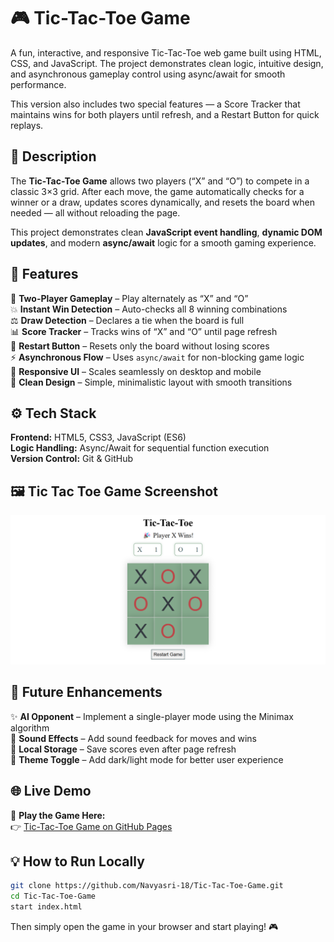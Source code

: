 # 🎮 Tic-Tac-Toe Game

A fun, interactive, and responsive Tic-Tac-Toe web game built using HTML, CSS, and JavaScript.
The project demonstrates clean logic, intuitive design, and asynchronous gameplay control using async/await for smooth performance.

This version also includes two special features — a Score Tracker that maintains wins for both players until refresh, and a Restart Button for quick replays.

## 🧩 Description

The **Tic-Tac-Toe Game** allows two players (“X” and “O”) to compete in a classic 3×3 grid.
After each move, the game automatically checks for a winner or a draw, updates scores dynamically,
and resets the board when needed — all without reloading the page.

This project demonstrates clean **JavaScript event handling**, **dynamic DOM updates**,
and modern **async/await** logic for a smooth gaming experience.


## 🚀 Features

🎯 **Two-Player Gameplay** – Play alternately as “X” and “O”<br>
💥 **Instant Win Detection** – Auto-checks all 8 winning combinations<br>
⚖️ **Draw Detection** – Declares a tie when the board is full<br>
📊 **Score Tracker** – Tracks wins of “X” and “O” until page refresh<br>
🔁 **Restart Button** – Resets only the board without losing scores<br>
⚡ **Asynchronous Flow** – Uses `async/await` for non-blocking game logic<br>
🎨 **Responsive UI** – Scales seamlessly on desktop and mobile<br>
💬 **Clean Design** – Simple, minimalistic layout with smooth transitions<br>


## ⚙️ Tech Stack

**Frontend:** HTML5, CSS3, JavaScript (ES6)<br>
**Logic Handling:** Async/Await for sequential function execution<br>
**Version Control:** Git & GitHub<br>


## 🖼️ Tic Tac Toe Game Screenshot

![Tic Tac Toe Game Screenshot](Tic-Tac-Toe.png)

## 🌟 Future Enhancements

✨ **AI Opponent** – Implement a single-player mode using the Minimax algorithm<br>
🎵 **Sound Effects** – Add sound feedback for moves and wins<br>
💾 **Local Storage** – Save scores even after page refresh<br>
🌈 **Theme Toggle** – Add dark/light mode for better user experience<br>

## 🌐 Live Demo
🎯 **Play the Game Here:**  
👉 [Tic-Tac-Toe Game on GitHub Pages](https://navyasri-18.github.io/Tic-Tac-Toe-Game/)
## 💡 How to Run Locally

```bash
git clone https://github.com/Navyasri-18/Tic-Tac-Toe-Game.git
cd Tic-Tac-Toe-Game
start index.html
```

Then simply open the game in your browser and start playing! 🎮

